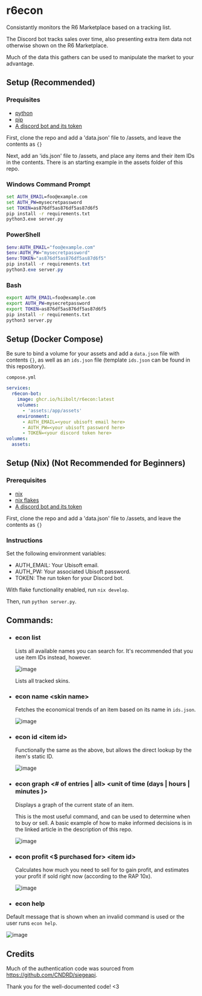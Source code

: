 # r6econ
Consistantly monitors the R6 Marketplace based on a tracking list. 

The Discord bot tracks sales over time, also presenting extra item data not otherwise shown on the R6 Marketplace.

Much of the data this gathers can be used to manipulate the market to your advantage.



## Setup (Recommended)

### Prequisites
- [python](https://www.python.org/)
- [pip](https://pypi.org/project/pip/)
- [A discord bot and its token](https://www.writebots.com/discord-bot-token/)
  
First, clone the repo and add a 'data.json' file to /assets, and leave the contents as ```{}```

Next, add an 'ids.json' file to /assets, and place any items and their item IDs in the contents. There is an starting example in the assets folder of this repo.

### Windows Command Prompt
```bat
set AUTH_EMAIL=foo@example.com
set AUTH_PW=mysecretpassword
set TOKEN=as876df5as876df5as87d6f5
pip install -r requirements.txt
python3.exe server.py
```

### PowerShell
```ps1
$env:AUTH_EMAIL="foo@example.com"
$env:AUTH_PW="mysecretpassword"
$env:TOKEN="as876df5as876df5as87d6f5"
pip install -r requirements.txt
python3.exe server.py
```

### Bash
```sh
export AUTH_EMAIL=foo@example.com
export AUTH_PW=mysecretpassword
export TOKEN=as876df5as876df5as87d6f5
pip install -r requirements.txt
python3 server.py
```

## Setup (Docker Compose)
Be sure to bind a volume for your assets and add a `data.json` file with contents `{}`, as well as an `ids.json` file (template `ids.json` can be found in this repository).

`compose.yml`
```yml
services:
  r6econ-bot:
    image: ghcr.io/hiibolt/r6econ:latest
    volumes:
      - 'assets:/app/assets'
    environment:
      - AUTH_EMAIL=<your ubisoft email here>
      - AUTH_PW=<your ubisoft password here>
      - TOKEN=<your discord token here>
volumes:
  assets:

```


## Setup (Nix) (Not Recommended for Beginners)

### Prerequisites

- [nix](https://nixos.org/)
- [nix flakes](https://nixos.wiki/wiki/Flakes)
- [A discord bot and its token](https://www.writebots.com/discord-bot-token/)

First, clone the repo and add a 'data.json' file to /assets, and leave the contents as ```{}```


### Instructions

Set the following environment variables:
- AUTH_EMAIL: Your Ubisoft email.
- AUTH_PW: Your associated Ubisoft password.
- TOKEN: The run token for your Discord bot.

With flake functionality enabled, run `nix develop`.

Then, run `python server.py`.


## Commands:
- ### econ list
  Lists all available names you can search for. It's recommended that you use item IDs instead, however.
  
  ![image](https://github.com/hiibolt/r6econ/assets/91273156/02ef4b4c-0965-408c-bda4-ff59da242ce2)

  Lists all tracked skins.
- ### econ name \<skin name>
  Fetches the economical trends of an item based on its name in `ids.json`.
  
  ![image](https://github.com/hiibolt/r6econ/assets/91273156/bc001157-4f17-41a1-a5fe-4ddd448e05b4)
  
- ### econ id \<item id>
  Functionally the same as the above, but allows the direct lookup by the item's static ID.

  ![image](https://github.com/hiibolt/r6econ/assets/91273156/700c971f-da4e-4ff8-ac6f-6d3cfa04fb28)
  
- ### econ graph <# of entries | all> <unit of time (days | hours | minutes )> <item id>
  Displays a graph of the current state of an item.

  This is the most useful command, and can be used to determine when to buy or sell. A basic example of how to make informed decisions is in the linked article in the description of this repo.

  ![image](https://github.com/hiibolt/r6econ/assets/91273156/52babf14-2e8b-44e2-98b8-661704a443bb)

- ### econ profit \<$ purchased for> \<item id>
  Calculates how much you need to sell for to gain profit, and estimates your profit if sold right now (according to the RAP 10x).

  ![image](https://github.com/hiibolt/r6econ/assets/91273156/75304082-df33-446d-9f7f-6f9c0cffc573)


- ### econ help
 Default message that is shown when an invalid command is used or the user runs `econ help`.
  
  ![image](https://github.com/hiibolt/r6econ/assets/91273156/76efecb4-114d-4212-850b-1d6ff3825b47)


## Credits
Much of the authentication code was sourced from https://github.com/CNDRD/siegeapi. 

Thank you for the well-documented code! <3

